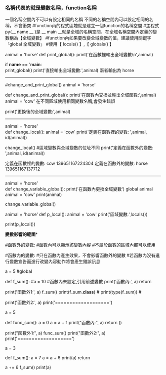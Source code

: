 ### 名稱代表的就是變數名稱，function名稱
   一個名稱空間內不可以有設定相同的名稱
   不同的名稱空間內可以設定相同的名稱，不會衝突
#function內的程式區塊就是建立一個function的名稱空間
#主程式py(__ name __ )是 __ main __就是全域的名稱空間，在全域名稱空間內定義的變數稱為【全域變數】
#function內如果要改變全域變數的值，建議使用關鍵字「global 全域變數」
#使用【  locals()  】,【  globals()  】

animal = 'horse'
def print_global():
  print('在函數裡輸出全域變數\n',animal)  

  
if __name__ == '__main__:  
  print_global()
  print('直接輸出全域變數:',animal)   兩者輸出為 horse

*********************************************************
#change_and_print_global()
animal = 'horse'  

def change_and_print_global():
  print('在函數內交換並輸出全域函數:',animal)
  animal = 'cow'      在不同區域使用相同變數名稱,會發生錯誤
  
  
print('更換後的全域變數:',animal)

*********************************************************
animal = 'horse'  
def change_local():
  animal = 'cow'
  print('定義在函數裡的變數: ',animal, id(animal))

change_local()    #區域變數與全域變數的位址不同
print('定義在函數外的變數: ',animal, id(animal))


定義在函數裡的變數: cow   139651167224304
定義在函數外的變數: horse 139651167137712

*********************************************************
animal = 'horse'  
def change_variable_global():
  print('在函數內更換全域變數')
  global animal
  animal = 'cow'
  print(animal)

change_variable_global()



animal = 'horse'
def p_local():
  animal = 'cow'
  print('區域變數:',locals())

print(p_local())


****************變數影響的範圍*****************

#函數外的變數:
#函數內可以顯示該變數內容
#不屬於函數的區域內都可以使用

#函數內的變數:
#只在函數內產生效果，不會影響函數外的變數
#若函數內沒有進行變數宣告而進行改變內容動作將會產生錯誤訊息

a = 5  #global


def f_sum():
  #a = 10              #函數內未設定,引用前述變數
  print('函數內:', a)
  return


print('函數外1:', a)
f_sum()
print(f_sum.__class__)  #
print(type(f_sum))  #

print('函數外2:', a)
print('===================')

a = 5


def func_sum():
  a = 0
  a = a + 1
  print("函數內:", a)
  return ()


print("函數外1:", a)
func_sum()
print("函數外2:", a)
print('===================')

a = 3


def f_sum():
  a = 7
  a = a + 6
  print(a)
  return


a += 6
f_sum()
print(a)
